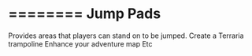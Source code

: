 ========
Jump Pads
========

Provides areas that players can stand on to be jumped.
Create a Terraria trampoline
Enhance your adventure map
Etc